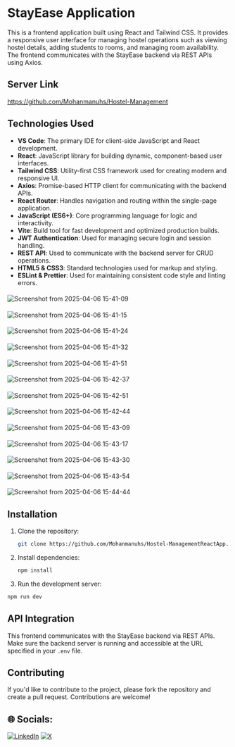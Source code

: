 # StayEase Application

This is a frontend application built using React and Tailwind CSS. It provides a responsive user interface for managing hostel operations such as viewing hostel details, adding students to rooms, and managing room availability. The frontend communicates with the StayEase backend via REST APIs using Axios.


## Server Link
  https://github.com/Mohanmanuhs/Hostel-Management

  
## Technologies Used

- **VS Code**: The primary IDE for client-side JavaScript and React development.
- **React**: JavaScript library for building dynamic, component-based user interfaces.
- **Tailwind CSS**: Utility-first CSS framework used for creating modern and responsive UI.
- **Axios**: Promise-based HTTP client for communicating with the backend APIs.
- **React Router**: Handles navigation and routing within the single-page application.
- **JavaScript (ES6+)**: Core programming language for logic and interactivity.
- **Vite**: Build tool for fast development and optimized production builds.
- **JWT Authentication**: Used for managing secure login and session handling.
- **REST API**: Used to communicate with the backend server for CRUD operations.
- **HTML5 & CSS3**: Standard technologies used for markup and styling.
- **ESLint & Prettier**: Used for maintaining consistent code style and linting errors.

####
![Screenshot from 2025-04-06 15-41-09](https://github.com/user-attachments/assets/c88a899e-8e3e-4791-be53-49f71a8240f4)
####
![Screenshot from 2025-04-06 15-41-15](https://github.com/user-attachments/assets/87348abc-a01b-4bd6-98e4-400ff8f23547)
####
![Screenshot from 2025-04-06 15-41-24](https://github.com/user-attachments/assets/4fdef079-0f69-4ad0-9ea8-2e5ff6ba8db1)
####
![Screenshot from 2025-04-06 15-41-32](https://github.com/user-attachments/assets/a304e06b-c029-4f5b-bf10-307b4ca9abac)
####
![Screenshot from 2025-04-06 15-41-51](https://github.com/user-attachments/assets/fe5f5168-8ae2-40f7-a9a7-5790ac8836c1)
####
![Screenshot from 2025-04-06 15-42-37](https://github.com/user-attachments/assets/96724795-6674-470e-8245-ea87aa6e6335)
####
![Screenshot from 2025-04-06 15-42-51](https://github.com/user-attachments/assets/8769e2bf-2364-4c4f-a97d-87d90675ee75)
####
![Screenshot from 2025-04-06 15-42-44](https://github.com/user-attachments/assets/b9a353b2-cbc1-4bdf-9dbe-157fb8060c8f)
####
![Screenshot from 2025-04-06 15-43-09](https://github.com/user-attachments/assets/7cde0111-a06a-4f08-86c6-d1ca3d386b6d)
####
![Screenshot from 2025-04-06 15-43-17](https://github.com/user-attachments/assets/c0371049-7e5d-4cfd-9f6d-22775154d134)
####
![Screenshot from 2025-04-06 15-43-30](https://github.com/user-attachments/assets/aa90b84d-876a-4c3c-9da2-1e7b31aa73f2)
####
![Screenshot from 2025-04-06 15-43-54](https://github.com/user-attachments/assets/349277f4-0c6e-4599-b967-9537f17e66e8)
####
![Screenshot from 2025-04-06 15-44-44](https://github.com/user-attachments/assets/d45a3779-06e9-45e6-84a8-a721d898b9fe)

####


## Installation

1. Clone the repository:
   ```bash
   git clone https://github.com/Mohanmanuhs/Hostel-ManagementReactApp.git
   ```

2. Install dependencies:
   ```bash
   npm install
   ```
3. Run the development server:
  ```bash
npm run dev
   ```

## API Integration
This frontend communicates with the StayEase backend via REST APIs. Make sure the backend server is running and accessible at the URL specified in your `.env` file.

## Contributing

If you'd like to contribute to the project, please fork the repository and create a pull request. Contributions are welcome!


## 🌐 Socials:
[![LinkedIn](https://img.shields.io/badge/LinkedIn-%230077B5.svg?logo=linkedin&logoColor=white)](https://linkedin.com/in/mohan-h-s-6511a0254) [![X](https://img.shields.io/badge/X-black.svg?logo=X&logoColor=white)](https://x.com/@Mohan97743799) 

